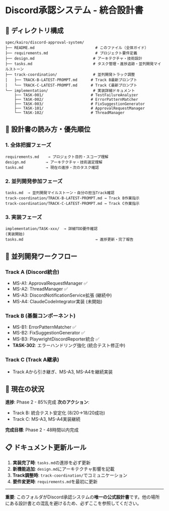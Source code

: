 # Discord承認システム - 統合設計書

## 📁 **ディレクトリ構成**

```
spec/kairo/discord-approval-system/
├── README.md                           # このファイル（全体ガイド）
├── requirements.md                     # プロジェクト要件定義
├── design.md                          # アーキテクチャ・技術設計
├── tasks.md                           # タスク管理・進捗追跡・並列開発マイルストーン
├── track-coordination/                # 並列開発トラック調整
│   ├── TRACK-B-LATEST-PROMPT.md      # Track B最新プロンプト
│   └── TRACK-C-LATEST-PROMPT.md      # Track C最新プロンプト
└── implementation/                    # 実装詳細ドキュメント
    ├── TASK-001/                     # TestFailureAnalyzer
    ├── TASK-002/                     # ErrorPatternMatcher
    ├── TASK-003/                     # FixSuggestionGenerator
    ├── TASK-101/                     # ApprovalRequestManager  
    └── TASK-102/                     # ThreadManager
```

## 🎯 **設計書の読み方・優先順位**

### **1. 全体把握フェーズ**
```
requirements.md    → プロジェクト目的・スコープ理解
design.md         → アーキテクチャ・技術選定理解
tasks.md          → 現在の進捗・次のタスク確認
```

### **2. 並列開発参加フェーズ**
```
tasks.md  → 並列開発マイルストーン・自分の担当Track確認
track-coordination/TRACK-B-LATEST-PROMPT.md → Track B作業指示
track-coordination/TRACK-C-LATEST-PROMPT.md → Track C作業指示
```

### **3. 実装フェーズ**
```
implementation/TASK-xxx/  → 詳細TDD要件確認
(実装開始)
tasks.md                                → 進捗更新・完了報告
```

## 🔄 **並列開発ワークフロー**

### **Track A (Discord統合)**
- MS-A1: ApprovalRequestManager ✅
- MS-A2: ThreadManager ✅  
- MS-A3: DiscordNotificationService拡張 (継続中)
- MS-A4: ClaudeCodeIntegrator実装 (未開始)

### **Track B (基盤コンポーネント)**
- MS-B1: ErrorPatternMatcher ✅
- MS-B2: FixSuggestionGenerator ✅
- MS-B3: PlaywrightDiscordReporter統合 ✅
- **TASK-302**: エラーハンドリング強化 (統合テスト修正中)

### **Track C (Track A継承)**
- Track Aから引き継ぎ、MS-A3, MS-A4を継続実装

## 🎯 **現在の状況**

**進捗**: Phase 2 - 85%完成
**次のアクション**: 
- Track B: 統合テスト安定化 (8/20→18/20成功)
- Track C: MS-A3, MS-A4実装継続

**完成目標**: Phase 2 - 48時間以内完成

## 📋 **ドキュメント更新ルール**

1. **実装完了時**: `tasks.md`の進捗を必ず更新
2. **新機能追加**: `design.md`にアーキテクチャ影響を記載
3. **Track調整時**: `track-coordination/`でコミュニケーション
4. **要件変更時**: `requirements.md`を最初に更新

---

**重要**: このフォルダがDiscord承認システムの**唯一の公式設計書**です。他の場所にある設計書との混乱を避けるため、必ずここを参照してください。